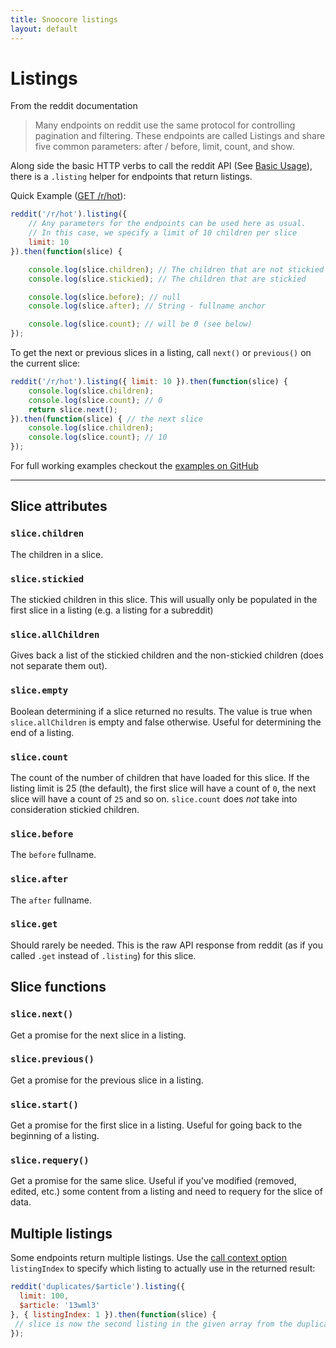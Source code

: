 ```yaml
---
title: Snoocore listings
layout: default
---
```


# Listings

From the reddit documentation

> Many endpoints on reddit use the same protocol for controlling pagination and filtering. These endpoints are called Listings and share five common parameters: after / before, limit, count, and show.

Along side the basic HTTP verbs to call the reddit API (See [Basic Usage](basicUsage.html)), there is a `.listing` helper for endpoints that return listings.

Quick Example ([GET /r/hot](http://www.reddit.com/dev/api#GET_hot)):

```javascript
reddit('/r/hot').listing({ 
    // Any parameters for the endpoints can be used here as usual.
    // In this case, we specify a limit of 10 children per slice
    limit: 10
}).then(function(slice) {

    console.log(slice.children); // The children that are not stickied
    console.log(slice.stickied); // The children that are stickied

    console.log(slice.before); // null
    console.log(slice.after); // String - fullname anchor

    console.log(slice.count); // will be 0 (see below)
});
```

To get the next or previous slices in a listing, call `next()` or `previous()` on the current slice:

```javascript
reddit('/r/hot').listing({ limit: 10 }).then(function(slice) {
    console.log(slice.children);
	console.log(slice.count); // 0
	return slice.next();
}).then(function(slice) { // the next slice
	console.log(slice.children);
	console.log(slice.count); // 10
});
```

For full working examples checkout the [examples on GitHub](https://github.com/trevorsenior/snoocore/tree/master/examples)

- - -

## Slice attributes

### `slice.children`

The children in a slice.

### `slice.stickied`

The stickied children in this slice. This will usually only be populated in the first slice in a listing (e.g. a listing for a subreddit)

### `slice.allChildren`

Gives back a list of the stickied children and the non-stickied children (does not separate them out).

### `slice.empty`

Boolean determining if a slice returned no results. The value is true when `slice.allChildren` is empty and false otherwise. Useful for determining the end of a listing.

### `slice.count`

The count of the number of children that have loaded for this slice. If the listing limit is 25 (the default), the first slice will have a count of `0`, the next slice will have a count of `25` and so on. `slice.count` does _not_ take into consideration stickied children.

### `slice.before`

The `before` fullname.

### `slice.after`

The `after` fullname. 

### `slice.get`

Should rarely be needed. This is the raw API response from reddit (as if you called `.get` instead of `.listing`) for this slice.

## Slice functions

### `slice.next()`

Get a promise for the next slice in a listing.

### `slice.previous()` 

Get a promise for the previous slice in a listing.

### `slice.start()`

Get a promise for the first slice in a listing. Useful for going back to the beginning of a listing.

### `slice.requery()`

Get a promise for the same slice. Useful if you've modified (removed, edited, etc.) some content from a listing and need to requery for the slice of data.


## Multiple listings

Some endpoints return multiple listings. Use the [call context option](callContextOptions.html#listingIndex) `listingIndex` to specify which listing to actually use in the returned result:


```javascript
reddit('duplicates/$article').listing({ 
  limit: 100, 
  $article: '13wml3'
}, { listingIndex: 1 }).then(function(slice) {
 // slice is now the second listing in the given array from the duplicates endpoint
});
```


